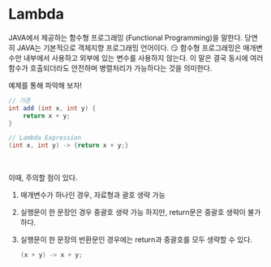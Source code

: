 # Lambda

JAVA에서 제공하는 함수형 프로그래밍 (Functional Programming)을 말한다. 당연히 JAVA는 기본적으로 객체지향 프로그래밍 언어이다. 😏 함수형 프로그래밍은 매개변수만 내부에서 사용하고 외부에 있는 변수를 사용하지 않는다. 이 말은 결국 동시에 여러 함수가 호출되더라도 안전하며 병렬처리가 가능하다는 것을 의미한다.

예제를 통해 파악해 보자!

```java
// 기존 
int add (int x, int y) {
    return x + y;
}
```

```java
// Lambda Expression
(int x, int y) -> {return x + y;}
```

<br>

이때, 주의할 점이 있다.

1. 매개변수가 하나인 경우, 자료형과 괄호 생략 가능

2. 실행문이 한 문장인 경우 중괄호 생략 가능 하지만, return문은 중괄호 생략이 불가하다.

3. 실행문이 한 문장의 반환문인 경우에는 return과 중괄호를 모두 생략할 수 있다.

   ```java
   (x + y) -> x + y;
   ```

   